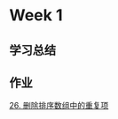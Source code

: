 # Week 1

## 学习总结

## 作业
[26. 删除排序数组中的重复项](https://github.com/liruizhe1995/algorithm009-class02/blob/master/Week_01/26.java)

